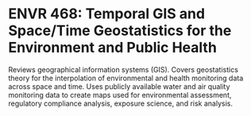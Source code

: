 # ENVR 468: Temporal GIS and Space/Time Geostatistics for the Environment and Public Health

Reviews geographical information systems (GIS). Covers geostatistics theory for the interpolation of environmental and health monitoring data across space and time. Uses publicly available water and air quality monitoring data to create maps used for environmental assessment, regulatory compliance analysis, exposure science, and risk analysis.